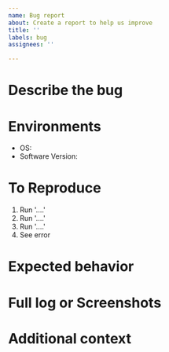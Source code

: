 ```yaml
---
name: Bug report
about: Create a report to help us improve
title: ''
labels: bug
assignees: ''

---
```


# Describe the bug
<!-- A clear and concise description of what the bug is. -->

# Environments
- OS: <!-- e.g.: Ubuntu 18.04, Windows 10 -->
- Software Version: <!-- e.g. latest of master branch, commit: abcd123 -->

# To Reproduce
<!-- Steps to reproduce the behavior -->

1. Run '....'
2. Run '....'
3. Run '....'
4. See error

# Expected behavior
<!-- A clear and concise description of what you expected to happen. -->

# Full log or Screenshots
<!-- If applicable, add screenshots to help explain your problem. -->

# Additional context
<!-- Add any other context about the problem here. -->
